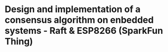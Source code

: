 # Design and implementation of a consensus algorithm on enbedded systems - Raft & ESP8266 (SparkFun Thing)